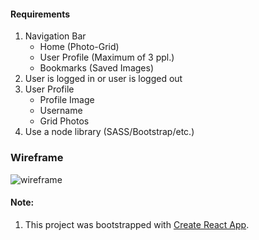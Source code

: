 #### Requirements

1. Navigation Bar
    - Home (Photo-Grid)
    - User Profile (Maximum of 3 ppl.)
    - Bookmarks (Saved Images)
2. User is logged in or user is logged out
3. User Profile
    - Profile Image
    - Username
    - Grid Photos
4. Use a node library (SASS/Bootstrap/etc.)


### Wireframe

![wireframe]('./wireframe/React_Photo_App.png')

#### Note:
1. This project was bootstrapped with [Create React App](https://github.com/facebook/create-react-app).

